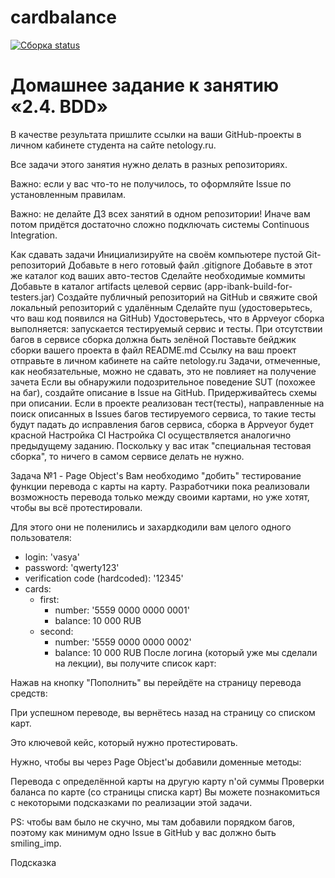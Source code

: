 # cardbalance
[![Сборка status](https://ci.appveyor.com/api/projects/status/7ex9t0r66kwusomw?svg=true)](https://ci.appveyor.com/project/Yarozkiy/cardbalance)

# Домашнее задание к занятию «2.4. BDD»
В качестве результата пришлите ссылки на ваши GitHub-проекты в личном кабинете студента на сайте netology.ru.

Все задачи этого занятия нужно делать в разных репозиториях.

Важно: если у вас что-то не получилось, то оформляйте Issue по установленным правилам.

Важно: не делайте ДЗ всех занятий в одном репозитории! Иначе вам потом придётся достаточно сложно подключать системы Continuous Integration.

Как сдавать задачи
Инициализируйте на своём компьютере пустой Git-репозиторий
Добавьте в него готовый файл .gitignore
Добавьте в этот же каталог код ваших авто-тестов
Сделайте необходимые коммиты
Добавьте в каталог artifacts целевой сервис (app-ibank-build-for-testers.jar)
Создайте публичный репозиторий на GitHub и свяжите свой локальный репозиторий с удалённым
Сделайте пуш (удостоверьтесь, что ваш код появился на GitHub)
Удостоверьтесь, что в Appveyor сборка выполняется: запускается тестируемый сервис и тесты. При отсутствии багов в сервисе сборка должна быть зелёной
Поставьте бейджик сборки вашего проекта в файл README.md
Ссылку на ваш проект отправьте в личном кабинете на сайте netology.ru
Задачи, отмеченные, как необязательные, можно не сдавать, это не повлияет на получение зачета
Если вы обнаружили подозрительное поведение SUT (похожее на баг), создайте описание в Issue на GitHub. Придерживайтесь схемы при описании.
Если в проекте реализован тест(тесты), направленные на поиск описанных в Issues багов тестируемого сервиса, то такие тесты будут падать до исправления багов сервиса, сборка в Appveyor будет красной
Настройка CI
Настройка CI осуществляется аналогично предыдущему заданию. Поскольку у вас итак "специальная тестовая сборка", то ничего в самом сервисе делать не нужно.

Задача №1 - Page Object's
Вам необходимо "добить" тестирование функции перевода с карты на карту. Разработчики пока реализовали возможность перевода только между своими картами, но уже хотят, чтобы вы всё протестировали.

Для этого они не поленились и захардкодили вам целого одного пользователя:

* login: 'vasya'
* password: 'qwerty123'
* verification code (hardcoded): '12345'
* cards:
    * first:
        * number: '5559 0000 0000 0001'
        * balance: 10 000 RUB
    * second:
        * number: '5559 0000 0000 0002'
        * balance: 10 000 RUB
После логина (который уже мы сделали на лекции), вы получите список карт:



Нажав на кнопку "Пополнить" вы перейдёте на страницу перевода средств:



При успешном переводе, вы вернётесь назад на страницу со списком карт.

Это ключевой кейс, который нужно протестировать.

Нужно, чтобы вы через Page Object'ы добавили доменные методы:

Перевода с определённой карты на другую карту n'ой суммы
Проверки баланса по карте (со страницы списка карт)
Вы можете познакомиться с некоторыми подсказками по реализации этой задачи.

PS: чтобы вам было не скучно, мы там добавили порядком багов, поэтому как минимум одно Issue в GitHub у вас должно быть smiling_imp.

Подсказка
